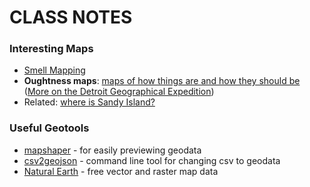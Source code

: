 # CLASS NOTES



### Interesting Maps 

- [Smell Mapping](https://www.washingtonpost.com/news/wonk/wp/2015/06/07/maps-what-your-city-smells-like/?utm_term=.004059984f62) 
- **Oughtness maps**: [maps of how things are and how they should be](https://makingmaps.files.wordpress.com/2008/02/bunge_runovermap.jpg)  ([More on the Detroit Geographical Expedition](https://civic.mit.edu/blog/kanarinka/the-detroit-geographic-expedition-and-institute-a-case-study-in-civic-mapping))
- Related: [where is Sandy Island?](https://www.livescience.com/28822-sandy-island-undiscovered.html) 

### Useful Geotools

- [mapshaper](http://mapshaper.org/) - for easily previewing geodata
- [csv2geojson](https://github.com/mapbox/csv2geojson) - command line tool for changing csv to geodata
- [Natural Earth](https://www.livescience.com/28822-sandy-island-undiscovered.html) - free vector and raster map data 

### 